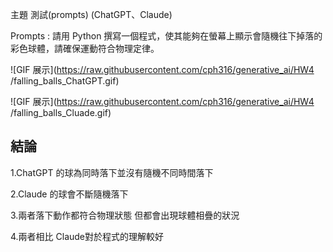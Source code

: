主題 測試(prompts) (ChatGPT、Claude)

Prompts : 請用 Python 撰寫一個程式，使其能夠在螢幕上顯示會隨機往下掉落的彩色球體，請確保運動符合物理定律。

![GIF 展示](https://raw.githubusercontent.com/cph316/generative_ai/HW4 
/falling_balls_ChatGPT.gif)

![GIF 展示](https://raw.githubusercontent.com/cph316/generative_ai/HW4 
/falling_balls_Cluade.gif)

## **結論**

1.ChatGPT 的球為同時落下並沒有隨機不同時間落下

2.Claude 的球會不斷隨機落下

3.兩者落下動作都符合物理狀態 但都會出現球體相疊的狀況

4.兩者相比 Claude對於程式的理解較好

